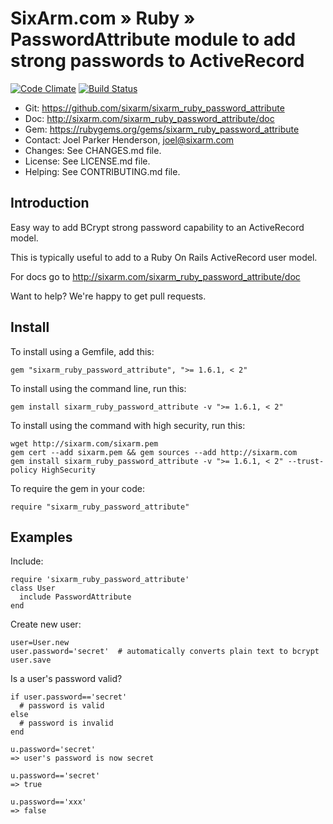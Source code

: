 # SixArm.com » Ruby » PasswordAttribute module to add strong passwords to ActiveRecord

<!--HEADER-OPEN-->

[![Code Climate](https://codeclimate.com/github/SixArm/sixarm_ruby_password_attribute.png)](https://codeclimate.com/github/SixArm/sixarm_ruby_password_attribute)
[![Build Status](https://travis-ci.org/SixArm/sixarm_ruby_password_attribute.png)](https://travis-ci.org/SixArm/sixarm_ruby_password_attribute)

* Git: <https://github.com/sixarm/sixarm_ruby_password_attribute>
* Doc: <http://sixarm.com/sixarm_ruby_password_attribute/doc>
* Gem: <https://rubygems.org/gems/sixarm_ruby_password_attribute>
* Contact: Joel Parker Henderson, <joel@sixarm.com>
* Changes: See CHANGES.md file.
* License: See LICENSE.md file.
* Helping: See CONTRIBUTING.md file.

<!--HEADER-SHUT-->

## Introduction

Easy way to add BCrypt strong password capability to an ActiveRecord model.

This is typically useful to add to a Ruby On Rails ActiveRecord user model.

For docs go to <http://sixarm.com/sixarm_ruby_password_attribute/doc>

Want to help? We're happy to get pull requests.

<!--INSTALL-OPEN-->

## Install

To install using a Gemfile, add this:

    gem "sixarm_ruby_password_attribute", ">= 1.6.1, < 2"

To install using the command line, run this:

    gem install sixarm_ruby_password_attribute -v ">= 1.6.1, < 2"

To install using the command with high security, run this:

    wget http://sixarm.com/sixarm.pem
    gem cert --add sixarm.pem && gem sources --add http://sixarm.com
    gem install sixarm_ruby_password_attribute -v ">= 1.6.1, < 2" --trust-policy HighSecurity

To require the gem in your code:

    require "sixarm_ruby_password_attribute"

<!--INSTALL-SHUT-->

<!--INSTALL-SHUT-->

## Examples

Include:

    require 'sixarm_ruby_password_attribute'
    class User
      include PasswordAttribute
    end

Create new user:

    user=User.new
    user.password='secret'  # automatically converts plain text to bcrypt
    user.save

Is a user's password valid?

    if user.password=='secret'
      # password is valid
    else
      # password is invalid
    end

    u.password='secret'
    => user's password is now secret

    u.password=='secret'
    => true

    u.password=='xxx'
    => false
